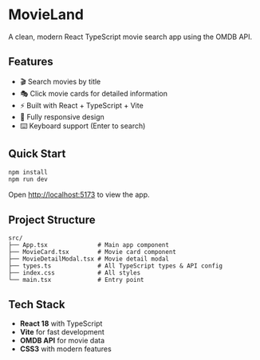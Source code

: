 # MovieLand

A clean, modern React TypeScript movie search app using the OMDB API.

## Features

- 🎬 Search movies by title
- 🎭 Click movie cards for detailed information
- ⚡ Built with React + TypeScript + Vite
- 📱 Fully responsive design
- ⌨️ Keyboard support (Enter to search)

## Quick Start

```bash
npm install
npm run dev
```

Open [http://localhost:5173](http://localhost:5173) to view the app.

## Project Structure

```
src/
├── App.tsx              # Main app component
├── MovieCard.tsx        # Movie card component
├── MovieDetailModal.tsx # Movie detail modal
├── types.ts             # All TypeScript types & API config
├── index.css            # All styles
└── main.tsx             # Entry point
```

## Tech Stack

- **React 18** with TypeScript
- **Vite** for fast development
- **OMDB API** for movie data
- **CSS3** with modern features
